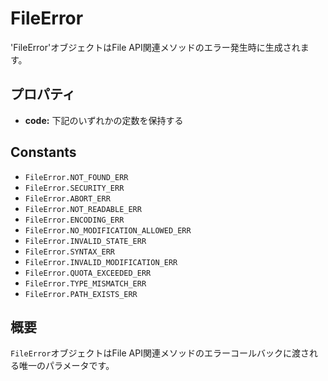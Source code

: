FileError
========

'FileError'オブジェクトはFile API関連メソッドのエラー発生時に生成されます。

プロパティ
----------

- __code:__ 下記のいずれかの定数を保持する

Constants
---------

- `FileError.NOT_FOUND_ERR`
- `FileError.SECURITY_ERR`
- `FileError.ABORT_ERR`
- `FileError.NOT_READABLE_ERR`
- `FileError.ENCODING_ERR`
- `FileError.NO_MODIFICATION_ALLOWED_ERR`
- `FileError.INVALID_STATE_ERR`
- `FileError.SYNTAX_ERR`
- `FileError.INVALID_MODIFICATION_ERR`
- `FileError.QUOTA_EXCEEDED_ERR`
- `FileError.TYPE_MISMATCH_ERR`
- `FileError.PATH_EXISTS_ERR`

概要
-----------

 `FileError`オブジェクトはFile API関連メソッドのエラーコールバックに渡される唯一のパラメータです。
